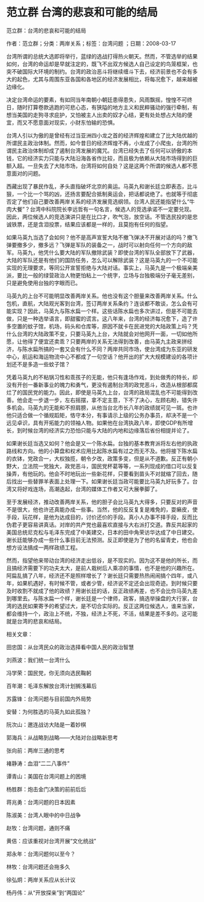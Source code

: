 # 范立群  台湾的悲哀和可能的结局    
    
范立群：台湾的悲哀和可能的结局    
作者：范立群；分类：两岸关系；标签：台湾问题 ；日期：2008-03-17    
台湾所谓的总统大选即将举行，蓝绿的选战打得热火朝天。然而，不管选举的结果如何，台湾的命运却是早就注定的，既飞不出双方候选人自己设定的鸟笼框架，也突不破国际大环境的制约。台湾的政治恶斗将继续缠斗下去，经济前景也不会有多大的起色，尤其与周围东亚各国和各地区的经济发展相比，将每况愈下，越来越被边缘化。    
决定台湾命运的要素，有如同当年南朝小朝廷患得患失，风雨飘摇，惶惶不可终日，随时打算卷款逃跑的可悲心态，有狭隘的地方主义和民粹骚动的强行牵制，有想当美国的走狗寻求庇护，又怕被主人出卖的奴才心结，更有处处想占大陆的便宜，而又不愿意面对现实，小财东怕输的恐惧。    
台湾人引以为傲的是曾经有过当亚洲四小龙之首的经济辉煌和建立了比大陆优越的所谓民主政治体制。然而，如今昔日的经济辉煌不再，小龙成了小爬虫，台湾的所谓民主政治体制却成了遏制台湾发展的魔咒。台湾已经失去了任何可以骄傲的本钱，它的经济实力只能与大陆沿海各省作比较，而且极为依赖从大陆市场得到的巨额入超。一旦失去了大陆市场，台湾将如何自处？这是这两个所谓的候选人都不愿意面对的问题。    
西藏出现了暴民作乱，矛头直指破坏北京的奥运。马英九和谢长廷立即表态，比斗狠，一个比一个骂的凶，还扬言要配合抵制奥运会，把话都说绝了。也就等于彻底否定了他们自己要改善两岸关系的经济发展竞选纲领。台湾人民还能指望什么“牛肉大餐”？台湾中科院院长李远哲有一句名言，候选人的竞选承诺不一定要兑现。因此，两位候选人的竞选演讲只是在比口才，吹气泡，放空话。不管选民投的是忠诚铁票，还是含泪投票，结果应该都是一样的，且莫抱有任何的指望。    
如果马英九当选了会如何？他不是高声宣誓大陆不撤飞弹决不开展对话的吗？撤飞弹要撤多少，撤多远？飞弹是军队的装备之一，战时可以射向任何一个方向的敌军。马英九，他凭什么要大陆的军队撤除武装？即使台湾的军队全部放下了武器，大陆的军队还是有他们的国防任务，怎么可以解除武装？这是马英九的一个不可能实现的无理要求，等同公开宣誓拒绝与大陆对话。事实上，马英九是一个极端亲美派，要比一般的绿营政治人物更怕粘上一个统字，立场与台独极端分子毫无差别，只是避免使用台独的字眼而已。    
马英九的上台不可能明显改善两岸关系。他也没有这个胆量来改善两岸关系。什么包机，直航，大陆观光客到台湾，签订两岸关系条约？连谈都不敢谈，怎么会有可能实现？因此，马英九与陈水扁一个样。这些话陈水扁也多次讲过，但是不可能去做，只是一种选举语言，即甜蜜的谎言。这八年来，台湾的经济每况愈下，造了许多空置的蚊子馆，机场，码头和仓库等，原因不就卡在民进党的大陆政策上吗？凭什么台湾的大陆政策不变，只要马英九上台，大陆就会对他网开一面，一切如他所愿，让他得了便宜还卖乖？只要两岸的关系无法得到改善，由马英九主政来拼经济，与陈水扁所搞的一套又会有什么不同？两岸共同市场，使台湾成为东亚的研发中心，航运和海运物流中心不都成了一句空话？他开出的扩大大规模建设的各项计划还不是多造一些蚊子馆？    
凭着马英九的不粘锅习性和乖孩子的无能，他只有逢场作戏，到处做秀的特长，却没有开创一番新事业的魄力和勇气，更没有遏制台湾的政党恶斗，改造从根部都腐烂了的国民党的能力。因此，即使是马英九上台，台湾的政局混乱也不可能得到改善。他会走一步退一步，左右摇摆，拿不定主意，下不了决心，左顾右盼，错失许多机会。马英九的无能和不担肩膀，从他当台北市长八年的政绩就可见一斑。也许他只适合做一个循规蹈矩，恪守本分，有事请示上级的公务办事员，却决不是一个远见卓识，具有开拓能力的领袖人物。如果他在台湾执政八年，即使GDP有所增长，到时候台湾的经济实力恐怕只能与大陆的内地和边缘落后省份相提并论了。    
如果谢长廷当选又如何？他会是又一个陈水扁。台独的基本教育派将左右他的执政路线和方向。他的小算盘和权术应用比起陈水扁有过之而无不及。他将接下陈水扁的衣钵，党政合一，大权独揽，朝令夕改，政策多变，但是从不道歉。反正有朝小野大，立法院一党独大，政党恶斗，国民党杯葛等等，一系列现成的借口可以反复操弄，有他玩的。他会不时地玩出一些新花样，只要看到苗头不对就缩了回去，随后找出一些替罪羊表面上处理一下。如果谢长廷当政可能要比马英九好玩多了。台湾又将好戏连场，高潮迭起，台湾的媒体工作者又可大展拳脚了。    
至于发展经济，推动改善两岸关系，他的胆子会比马英九大得多，只要反对的声音不是很大，他也许还真能办成一些事。当然，他的反反复复是难免的，耍癞皮，使手段，玩花样，是他为达成目的，讨价还价的手段。真小人办事不择手段，反而比伪君子更容易讲真话。对岸的共产党也最喜欢直接与大右派打交道。靠反共起家的美国总统尼克松与毛泽东完成了中美建交，日本的田中角荣访华达成了中日建交。谢长廷能够办成一些什么事目前无法预测。反正即使是为了他的名留青史，他也会想方设法搞成一两样政绩工程。    
然而，指望他来带动台湾的经济走出低谷，是不现实的。因为这不是他的所长，而且搞经济需要下的功夫太大，是前人栽树后人乘凉的事情，也不是他的兴趣所在。阿扁乱搞了八年，经济还不是照样增长了？谢长廷只需要热热闹闹搞个四年，或八年，如果机遇好，有时候不管，或者少管，经济说不定还会出现奇迹。到时候只要及时收割不就成了他的政绩？用谢长廷的话，反正政绩再差，也不会比你马英九差到哪里去。与陈水扁一个样，谢长廷是一个律师，政客，搞选举操盘的大行家，台湾的选民如果寄予的希望过大，是不切合实际的。反正这两位候选人，谁来当家，都会维持一个，政治上不统，不独，经济上不死，不活，结果是差不多的。这可能就是台湾的悲哀和结局。    
    
相关文章：    
田忠国：从台湾民众的政治选择看中国人民的政治智慧    
刘燕波：我们统一台湾什么    
冯学荣：国民党，你无须向选民鞠躬    
百年潮：毛泽东解放台湾计划搁浅幕后    
苏露锋：台湾问题与目前国内外局势    
安替：为何胜选的马英九如此孤独？    
阮次山：邀连战访大陆是一着妙棋    
郭海兵：从战略到战略——大陆对台战略新思考    
张向前：两岸三通的思考    
褚静涛：血泪“二二八事件”    
谭青山：美国在台湾问题上的困境    
杨胜群：炮击金门决策的前前后后    
蒋兆勇：台湾问题的日本因素    
陈淑美：台湾人眼中的中日战争    
赵牧：台湾问题，通则不痛    
黄佶：应该重视对台湾开展“文化统战”    
郑永年：台湾问题何以至今？    
林牧：台湾问题还会拖多久    
徐弘炯：两岸关系应从长计议    
杨丹伟：从“开放探亲”到“两国论”